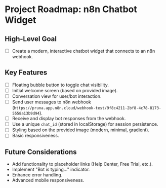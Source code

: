 # Project Roadmap: n8n Chatbot Widget

## High-Level Goal
- [ ] Create a modern, interactive chatbot widget that connects to an n8n webhook.

## Key Features
- [ ] Floating bubble button to toggle chat visibility.
- [ ] Initial welcome screen (based on provided image).
- [ ] Conversation view for user/bot interaction.
- [ ] Send user messages to n8n webhook (`https://pruna.app.n8n.cloud/webhook-test/9f8c4211-2bf8-4c78-8173-5558a13b9d94`).
- [ ] Receive and display bot responses from the webhook.
- [ ] Use a unique `chat_id` (stored in localStorage) for session persistence.
- [ ] Styling based on the provided image (modern, minimal, gradient).
- [ ] Basic responsiveness.

## Future Considerations
- Add functionality to placeholder links (Help Center, Free Trial, etc.).
- Implement "Bot is typing..." indicator.
- Enhance error handling.
- Advanced mobile responsiveness.
